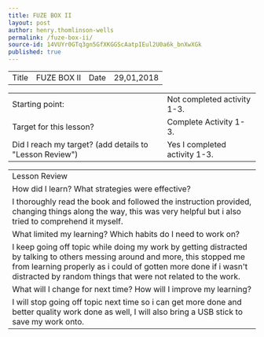 ```yaml
---
title: FUZE BOX II
layout: post
author: henry.thomlinson-wells
permalink: /fuze-box-ii/
source-id: 14VUYr0GTq3gn5GfXKGGScAatpIEul2U0a6k_bnXwXGk
published: true
---
```

<table>
  <tr>
    <td>Title</td>
    <td>FUZE BOX II</td>
    <td>Date</td>
    <td>29,01,2018</td>
  </tr>
</table>


<table>
  <tr>
    <td>Starting point:</td>
    <td>Not completed activity 1-3.</td>
  </tr>
  <tr>
    <td>Target for this lesson?</td>
    <td>Complete Activity 1-3.</td>
  </tr>
  <tr>
    <td>Did I reach my target? 
(add details to "Lesson Review")</td>
    <td>Yes I completed activity 1-3.</td>
  </tr>
</table>


<table>
  <tr>
    <td>Lesson Review</td>
  </tr>
  <tr>
    <td>How did I learn? What strategies were effective? </td>
  </tr>
  <tr>
    <td>I thoroughly read the book and followed the instruction provided, changing things along the way, this was very helpful but i also tried to comprehend it myself.</td>
  </tr>
  <tr>
    <td>What limited my learning? Which habits do I need to work on? </td>
  </tr>
  <tr>
    <td>I keep going off topic while doing my work by getting distracted by talking to others messing around and more, this stopped me from learning properly as i could of gotten more done if i wasn't distracted by random things that were not related to the work.</td>
  </tr>
  <tr>
    <td>What will I change for next time? How will I improve my learning?</td>
  </tr>
  <tr>
    <td>I will stop going off topic next time so i can get more done and better quality work done as well, I will also bring a USB stick to save my work onto. </td>
  </tr>
</table>


